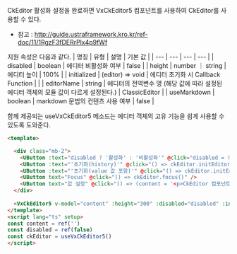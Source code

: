 CkEditor 활성화 설정을 완료하면 VxCkEditor5 컴포넌트를 사용하여 CkEditor를 사용할 수 있다.
- 참고 : http://guide.ustraframework.kro.kr/ref-doc/11/1RgzF3fDERrPlx4p9fWf


지원 속성은 다음과 같다.
| 명칭 | 유형 | 설명 | 기본 값 |
| --- | --- | --- | --- |
| disabled | boolean | 에디터 비활성화 여부 | false |
| height | number ｜ string | 에디터 높이 | 100% |
| initialized | (editor) ⇒ void | 에디터 초기화 시 Callback Function |  |
| editorName | string | 에디터의 전역변수 명 (해당 값에 따라 설정된 에디터 객체의 모듈 값이 다르게 설정된다.) | ClassicEditor |
| useMarkdown | boolean | markdown 문법의 컨텐츠 사용 여부 | false |


함께 제공되는 useVxCkEditor5 메소드는 에디터 객체의 고유 기능을 쉽게 사용할 수 있도록 도와준다.

```html
<template>

  <div class="mb-2">
    <UButton :text="disabled ? '활성화' : '비활성화'" @click="disabled = !disabled" />
    <UButton :text="'초기화(history)'" @click="() => ckEditor.initEditor()" />
    <UButton :text="'초기화(value 값 포함)'" @click="() => ckEditor.initEditor(true)" />
    <UButton text="Focus" @click="() => ckEditor.focus()" />
    <UButton text="값 설정" @click="() => (content = '<p>CkEditor 컴포넌트</p>')" />
  </div>
  
  <VxCkEditor5 v-model="content" :height="300" :disabled="disabled" :initialized="ckEditor.initialize" />
</template>
<script lang="ts" setup>
const content = ref('')
const disabled = ref(false)
const ckEditor = useVxCkEditor5()
</script>
```

